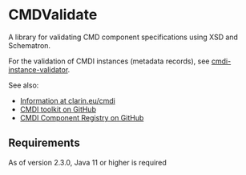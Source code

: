 # CMDValidate
A library for validating CMD component specifications using XSD and Schematron.

For the validation of CMDI instances (metadata records), see [cmdi-instance-validator](https://github.com/clarin-eric/cmdi-instance-validator).

See also:
- [Information at clarin.eu/cmdi](https://www.clarin.eu/cmdi)
- [CMDI toolkit on GitHub](https://github.com/clarin-eric/cmdi-toolkit)
- [CMDI Component Registry on GitHub](https://github.com/clarin-eric/component-registry-rest)

## Requirements

As of version 2.3.0, Java 11 or higher is required